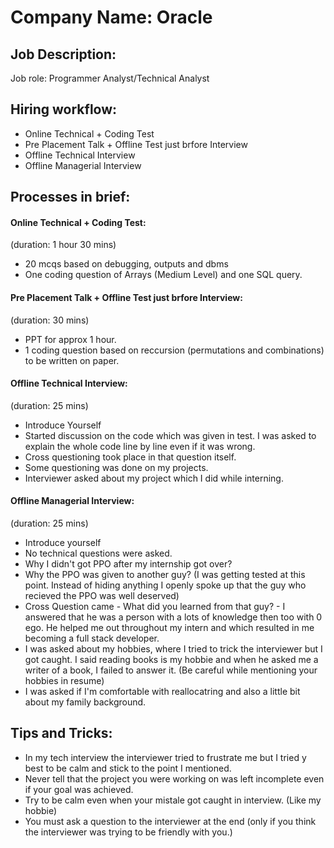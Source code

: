 # **Company Name: Oracle**

## **Job Description:**
 
Job role: Programmer Analyst/Technical Analyst

## **Hiring workflow:**

<ul>
<li>Online Technical + Coding Test</li>
<li>Pre Placement Talk + Offline Test just brfore Interview</li>
<li>Offline Technical Interview</li>
<li>Offline Managerial Interview</li>
</ul>

## **Processes in brief:**

<h4>Online Technical + Coding Test:</h4>
(duration: 1 hour 30 mins)
<ul>
    <li>20 mcqs based on debugging, outputs and dbms</li>
    <li>One coding question of Arrays (Medium Level) and one SQL query.</li>
</ul>

<h4>Pre Placement Talk + Offline Test just brfore Interview:</h4>
(duration: 30 mins)
<ul>
    <li>PPT for approx 1 hour.</li>
    <li>1 coding question based on reccursion (permutations and combinations) to be written on paper.</li>
</ul>

<h4>Offline Technical Interview:</h4>
(duration: 25 mins)
<ul>
    <li>Introduce Yourself</li>
    <li>Started discussion on the code which was given in test. I was asked to explain the whole code line by line even if it was wrong.</li>
    <li>Cross questioning took place in that question itself.</li>
    <li>Some questioning was done on my projects.</li>
    <li>Interviewer asked about my project which I did while interning.</li>
</ul>

<h4>Offline Managerial Interview:</h4>

(duration: 25 mins)

<ul>
    <li>Introduce yourself</li>
    <li>No technical questions were asked.</li>
    <li>Why I didn't got PPO after my internship got over?</li>
    <li>Why the PPO was given to another guy? (I was getting tested at this point. Instead of hiding anything I openly spoke up that the guy who recieved the PPO was well deserved)</li>
    <li>Cross Question came - What did you learned from that guy? - I answered that he was a person with a lots of knowledge then too with 0 ego. He helped me out throughout my intern and which resulted in me becoming a full stack developer.</li>
    <li>I was asked about my hobbies, where I tried to trick the interviewer but I got caught. I said reading books is my hobbie and when he asked me a writer of a book, I failed to answer it. (Be careful while mentioning your hobbies in resume)</li>
    <li>I was asked if I'm comfortable with reallocatring and also a little bit about my family background.</li>
</ul>

## **Tips and Tricks:**

<ul>
    <li>In my tech interview the interviewer tried to frustrate me but I tried y best to be calm and stick to the point I mentioned.</li>
    <li>Never tell that the project you were working on was left incomplete even if your goal was achieved.</li>
    <li>Try to be calm even when your mistale got caught in interview. (Like my hobbie)</li>
    <li>You must ask a question to the interviewer at the end (only if you think the interviewer was trying to be friendly with you.)</li>
</ul>
